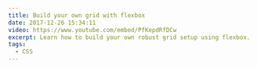 ```yaml
---
title: Build your own grid with flexbox
date: 2017-12-26 15:34:11
video: https://www.youtube.com/embed/PfKepdRfDCw
excerpt: Learn how to build your own robust grid setup using flexbox.
tags:
  - CSS
---
```

